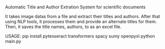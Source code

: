 Automatic Title and Author Extration System for scientific documents


It takes image datas from a file and extract their titles and authors.
After that using NLP tools, it processes them and provide an alternate titles for them.
Then, it saves the title names, authors, to as an excel file.


USAGE:
pip install pytesseract transformers spacy sumy openpyxl
python main.py
